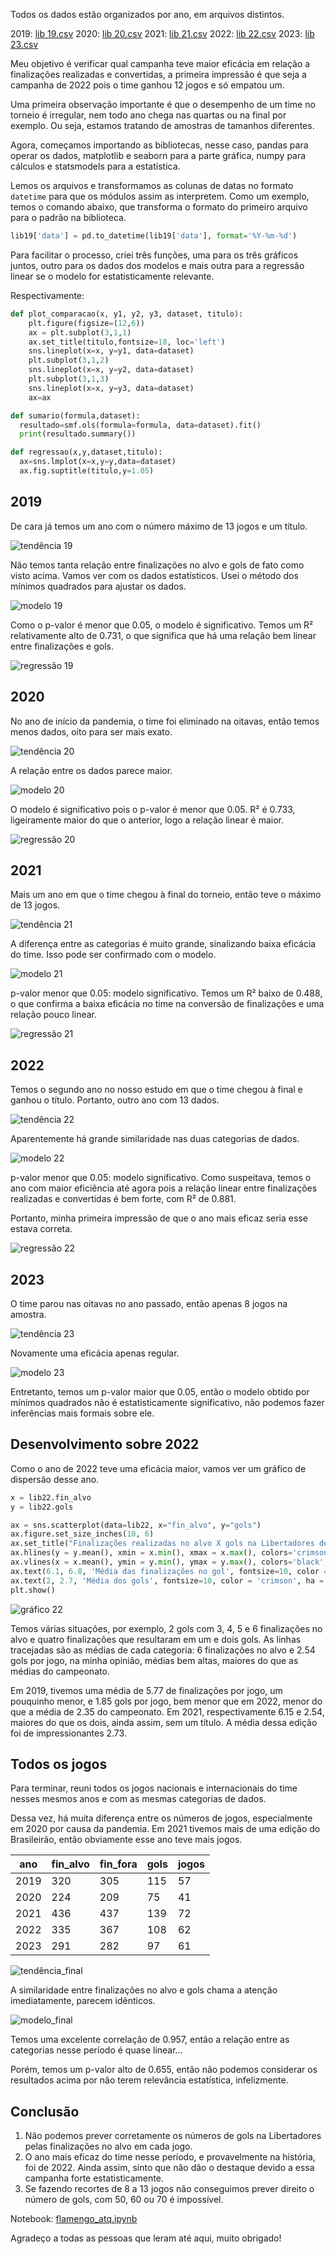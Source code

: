 Todos os dados estão organizados por ano, em arquivos distintos.

2019: [lib 19.csv](https://github.com/mths-andrade/flamengo/blob/efc526c9c390b6b7ce1f2596b0ddb48dc9f6078a/lib%2019.csv)
2020: [lib 20.csv](https://github.com/mths-andrade/flamengo/blob/efc526c9c390b6b7ce1f2596b0ddb48dc9f6078a/lib%2020.csv)
2021: [lib 21.csv](https://github.com/mths-andrade/flamengo/blob/efc526c9c390b6b7ce1f2596b0ddb48dc9f6078a/lib%2021.csv)
2022: [lib 22.csv](https://github.com/mths-andrade/flamengo/blob/efc526c9c390b6b7ce1f2596b0ddb48dc9f6078a/lib%2022.csv)
2023: [lib 23.csv](https://github.com/mths-andrade/flamengo/blob/efc526c9c390b6b7ce1f2596b0ddb48dc9f6078a/lib%2023.csv)

Meu objetivo é verificar qual campanha teve maior eficácia em relação a finalizações realizadas e convertidas, a primeira impressão é que seja a campanha de 2022 pois o time ganhou 12 jogos e só empatou um.

Uma primeira observação importante é que o desempenho de um time no torneio é irregular, nem todo ano chega nas quartas ou na final por exemplo. Ou seja, estamos tratando de amostras de tamanhos diferentes.

Agora, começamos importando as bibliotecas, nesse caso, pandas para operar os dados, matplotlib e seaborn para a parte gráfica, numpy para cálculos e statsmodels para a estatística.

Lemos os arquivos e transformamos as colunas de datas no formato `datetime` para que os módulos assim as interpretem. Como um exemplo, temos o comando abaixo, que transforma o formato do primeiro arquivo para o padrão na biblioteca.

```python
lib19['data'] = pd.to_datetime(lib19['data'], format='%Y-%m-%d')
```
Para facilitar o processo, criei três funções, uma para os três gráficos juntos, outro para os dados dos modelos e mais outra para a regressão linear se o modelo for estatisticamente relevante.

Respectivamente:

```python
def plot_comparacao(x, y1, y2, y3, dataset, titulo):
	plt.figure(figsize=(12,6))
	ax = plt.subplot(3,1,1)
	ax.set_title(titulo,fontsize=18, loc='left')
	sns.lineplot(x=x, y=y1, data=dataset)
	plt.subplot(3,1,2)
	sns.lineplot(x=x, y=y2, data=dataset)
	plt.subplot(3,1,3)
	sns.lineplot(x=x, y=y3, data=dataset)
	ax=ax
```

```python
def sumario(formula,dataset):
  resultado=smf.ols(formula=formula, data=dataset).fit()
  print(resultado.summary())
```

```python
def regressao(x,y,dataset,titulo):
  ax=sns.lmplot(x=x,y=y,data=dataset)
  ax.fig.suptitle(titulo,y=1.05)
```

## 2019

De cara já temos um ano com o número máximo de 13 jogos e um título.

![tendência 19](https://github.com/mths-andrade/flamengo/assets/159069202/54f555b9-2ad0-44aa-afbc-e9eb41182aa6)

Não temos tanta relação entre finalizações no alvo e gols de fato como visto acima. Vamos ver com os dados estatísticos. Usei o método dos mínimos quadrados para ajustar os dados.

![modelo 19](https://github.com/mths-andrade/flamengo/assets/159069202/bb7ad0e0-9768-4836-85ba-500d6602ecb2)

Como o p-valor é menor que 0.05, o modelo é significativo. Temos um R² relativamente alto de 0.731, o que significa que há uma relação bem linear entre finalizações e gols.

![regressão 19](https://github.com/mths-andrade/flamengo/assets/159069202/004db6e7-b8c5-42a1-99c3-0cd0110e98a6)

## 2020

No ano de início da pandemia, o time foi eliminado na oitavas, então temos menos dados, oito para ser mais exato.

![tendência 20](https://github.com/mths-andrade/flamengo/assets/159069202/008e8bc9-f35b-4f84-bf9b-b64d09e361ee)

A relação entre os dados parece maior.

![modelo 20](https://github.com/mths-andrade/flamengo/assets/159069202/5fa0d103-9bfb-4b02-916a-7f044cc790f5)

O modelo é significativo pois o p-valor é menor que 0.05. R² é 0.733, ligeiramente maior do que o anterior, logo a relação linear é maior.

![regressão 20](https://github.com/mths-andrade/flamengo/assets/159069202/a0a82fbb-45ec-46bb-9965-d094760b534b)

## 2021

Mais um ano em que o time chegou à final do torneio, então teve o máximo de 13 jogos. 

![tendência 21](https://github.com/mths-andrade/flamengo/assets/159069202/de286543-7b4e-4861-b48f-fd20eee2bd28)

A diferença entre as categorias é muito grande, sinalizando baixa eficácia do time. Isso pode ser confirmado com o modelo.

![modelo 21](https://github.com/mths-andrade/flamengo/assets/159069202/370557e1-bd06-491e-9d8e-720bda0b0d7e)

p-valor menor que 0.05: modelo significativo. Temos um R² baixo de 0.488, o que confirma a baixa eficácia no time na conversão de finalizações e uma relação pouco linear.

![regressão 21](https://github.com/mths-andrade/flamengo/assets/159069202/2d87f084-1c4d-4e8d-b947-fbee557957da)

## 2022

Temos o segundo ano no nosso estudo em que o time chegou à final e ganhou o título. Portanto, outro ano com 13 dados.

![tendência 22](https://github.com/mths-andrade/flamengo/assets/159069202/f4cadd32-9df5-4c3e-9ac4-36d5ac04b8f8)

Aparentemente há grande similaridade nas duas categorias de dados.

![modelo 22](https://github.com/mths-andrade/flamengo/assets/159069202/3a370f5d-ed50-4419-b169-23abc1205a2a)

p-valor menor que 0.05: modelo significativo. Como suspeitava, temos o ano com maior eficiência até agora pois a relação linear entre finalizações realizadas e convertidas é bem forte, com R² de 0.881. 

Portanto, minha primeira impressão de que o ano mais eficaz seria esse estava correta.

![regressão 22](https://github.com/mths-andrade/flamengo/assets/159069202/2ef35221-8a53-4a59-9dd0-29edbd10080f)

## 2023

O time parou nas oitavas no ano passado, então apenas 8 jogos na amostra.

![tendência 23](https://github.com/mths-andrade/flamengo/assets/159069202/ca699a71-e680-41c0-825c-fcf14139c477)

Novamente uma eficácia apenas regular.

![modelo 23](https://github.com/mths-andrade/flamengo/assets/159069202/d124d923-6b2b-4bc7-8a7c-d58e38cc2555)

Entretanto, temos um p-valor maior que 0.05, então o modelo obtido por mínimos quadrados não é estatisticamente significativo, não podemos fazer inferências mais formais sobre ele.

## Desenvolvimento sobre 2022

Como o ano de 2022 teve uma eficácia maior, vamos ver um gráfico de dispersão desse ano.

```python
x = lib22.fin_alvo
y = lib22.gols

ax = sns.scatterplot(data=lib22, x="fin_alvo", y="gols")
ax.figure.set_size_inches(10, 6)
ax.set_title("Finalizações realizadas no alvo X gols na Libertadores de 2022")
ax.hlines(y = y.mean(), xmin = x.min(), xmax = x.max(), colors='crimson', linestyles='dashed')
ax.vlines(x = x.mean(), ymin = y.min(), ymax = y.max(), colors='black', linestyles='dashed')
ax.text(6.1, 6.8, 'Média das finalizações no gol', fontsize=10, color = 'black', va = "bottom")
ax.text(2, 2.7, 'Média dos gols', fontsize=10, color = 'crimson', ha = "left")
plt.show()
```
![gráfico 22](https://github.com/user-attachments/assets/c0289dd3-44f3-45ab-9d11-927c59f875a2)

Temos várias situações, por exemplo, 2 gols com 3, 4, 5 e 6 finalizações no alvo e quatro finalizações que resultaram em um e dois gols. As linhas tracejadas são as médias de cada categoria: 6 finalizações no alvo e 2.54 gols por jogo, na minha opinião, médias bem altas, maiores do que as médias do campeonato.

Em 2019, tivemos uma média de 5.77 de finalizações por jogo, um pouquinho menor, e 1.85 gols por jogo, bem menor que em 2022, menor do que a média de 2.35 do campeonato. Em 2021, respectivamente 6.15 e 2.54, maiores do que os dois, ainda assim, sem um título. A média dessa edição foi de impressionantes 2.73.

## Todos os jogos

Para terminar, reuni todos os jogos nacionais e internacionais do time nesses mesmos anos e com as mesmas categorias de dados. 

Dessa vez, há muita diferença entre os números de jogos, especialmente em 2020 por causa da pandemia. Em 2021 tivemos mais de uma edição do Brasileirão, então obviamente esse ano teve mais jogos.

| ano |	fin_alvo | fin_fora |	gols | jogos |
| --- | -------- | -------- | ---- | ----- |
|2019|320|305|115|57|
|2020|224|209|75|41|
|2021|436|437|139|72|
|2022|335|367|108|62|
|2023|291|282|97|61|

![tendência_final](https://github.com/mths-andrade/flamengo/assets/159069202/6411e2c8-25b7-47df-9979-cd65f1a7a252)

A similaridade entre finalizações no alvo e gols chama a atenção imediatamente, parecem idênticos.

![modelo_final](https://github.com/mths-andrade/flamengo/assets/159069202/68fbca29-0458-4c6c-9b67-c28bb75c1f89)

Temos uma excelente correlação de 0.957, então a relação entre as categorias nesse período é quase linear… 

Porém, temos um p-valor alto de 0.655, então não podemos considerar os resultados acima por não terem relevância estatística, infelizmente.

## Conclusão

1. Não podemos prever corretamente os números de gols na Libertadores pelas finalizações no alvo em cada jogo.
2. O ano mais eficaz do time nesse período, e provavelmente na história, foi de 2022. Ainda assim, sinto que não dão o destaque devido a essa campanha forte estatisticamente.
3. Se fazendo recortes de 8 a 13 jogos não conseguimos prever direito o número de gols, com 50, 60 ou 70 é impossível.

Notebook: [flamengo_atq.ipynb](https://github.com/mths-andrade/flamengo/blob/e1c2f067189448a78469dda4a0a05f08eac0a1e0/flamengo_atq.ipynb)

Agradeço a todas as pessoas que leram até aqui, muito obrigado!

